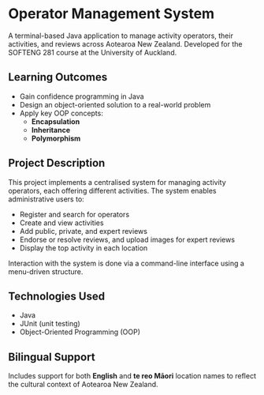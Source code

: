# Operator Management System

A terminal-based Java application to manage activity operators, their activities, and reviews across Aotearoa New Zealand. Developed for the SOFTENG 281 course at the University of Auckland.

## Learning Outcomes

- Gain confidence programming in Java
- Design an object-oriented solution to a real-world problem
- Apply key OOP concepts:
  - **Encapsulation**
  - **Inheritance**
  - **Polymorphism**

## Project Description

This project implements a centralised system for managing activity operators, each offering different activities. The system enables administrative users to:

- Register and search for operators
- Create and view activities
- Add public, private, and expert reviews
- Endorse or resolve reviews, and upload images for expert reviews
- Display the top activity in each location

Interaction with the system is done via a command-line interface using a menu-driven structure.

## Technologies Used

- Java
- JUnit (unit testing)
- Object-Oriented Programming (OOP)

## Bilingual Support

Includes support for both **English** and **te reo Māori** location names to reflect the cultural context of Aotearoa New Zealand.

